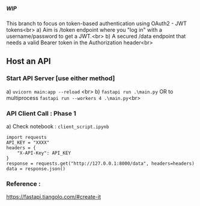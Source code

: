 ##### WIP
This branch to focus on token-based authentication using OAuth2 - JWT tokens<br\>
a) Aim is /token endpoint where you "log in" with a username/password to get a JWT.<br\>
b) A secured /data endpoint that needs a valid Bearer token in the Authorization header<br\>


## Host an API

### Start API Server [use either method]
a) `uvicorn main:app --reload` <br\>
b) `fastapi run .\main.py` OR to multiprocess `fastapi run --workers 4 .\main.py`<br\>



### API Client Call : Phase 1
a) Check notebook : `client_script.ipynb`
```
import requests
API_KEY = "XXXX"
headers = {
    "X-API-Key": API_KEY
}
response = requests.get("http://127.0.0.1:8000/data", headers=headers)
data = response.json()
```


### Reference : 
https://fastapi.tiangolo.com/#create-it

